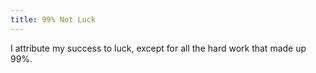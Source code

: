 ```yaml
---
title: 99% Not Luck
---
```

I attribute my success to luck, except for all the hard work that made up 99%.
